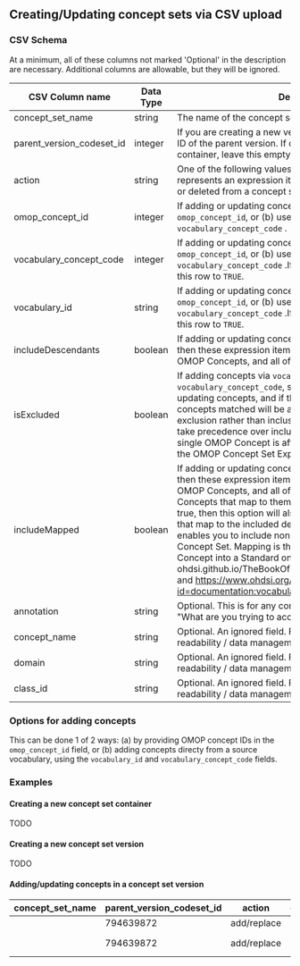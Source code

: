 ## Creating/Updating concept sets via CSV upload

### CSV Schema
At a minimum, all of these columns not marked 'Optional' in the description are necessary. Additional columns are allowable, but they will be ignored.

[//]: # (TODO's: i. 'example' column?, ii. 'nullable' column?)
[//]: # (TODO: Finish docs for isExcluded and includeMapped)

| CSV Column name           | Data Type | Description                                                                                                                                                                                                                                                                                                                                                                                                                                                                                                                                                                                                                                    |  
|---------------------------|-----------|------------------------------------------------------------------------------------------------------------------------------------------------------------------------------------------------------------------------------------------------------------------------------------------------------------------------------------------------------------------------------------------------------------------------------------------------------------------------------------------------------------------------------------------------------------------------------------------------------------------------------------------------|
| concept_set_name          | string    | The name of the concept set container.                                                                                                                                                                                                                                                                                                                                                                                                                                                                                                                                                                                                         |
| parent_version_codeset_id | integer   | If you are creating a new version of a concept set, add the ID of the parent version. If creating a new concept set container, leave this empty.                                                                                                                                                                                                                                                                                                                                                                                                                                                                                               |
| action                    | string    | One of the following values: `add/replace`, `delete`. Every row represents an expression item that will be added, replaced, or deleted from a concept set.                                                                                                                                                                                                                                                                                                                                                                                                                                                                                     |
| omop_concept_id           | integer   | If adding or updating concepts, you can (a) use `omop_concept_id`, or (b) use `vocabulary_id` and `vocabulary_concept_code` .                                                                                                                                                                                                                                                                                                                                                                                                                                                                                                                  |
| vocabulary_concept_code   | integer   | If adding or updating concepts, you can (a) use `omop_concept_id`, or (b) use `vocabulary_id` and `vocabulary_concept_code` .If using this, set `includeMapped` for this row to `TRUE`.                                                                                                                                                                                                                                                                                                                                                                                                                                                        |
| vocabulary_id             | string   | If adding or updating concepts, you can (a) use `omop_concept_id`, or (b) use `vocabulary_id` and `vocabulary_concept_code` .If using this, set `includeMapped` for this row to `TRUE`.                                                                                                                                                                                                                                                                                                                                                                                                                                                        |
| includeDescendants        | boolean   | If adding or updating concepts, and if this is set to `TRUE`, then these expression items will match on the selected OMOP Concepts, and all of their descendants.                                                                                                                                                                                                                                                                                                                                                                                                                                                                              |
| isExcluded                | boolean   | If adding concepts via `vocabulary_id` and `vocabulary_concept_code`, set this to `TRUE`. If adding or updating concepts, and if this is set to `TRUE`, then any concepts matched will be added to the expression as exclusion rather than inclusion criteria. Exclusion criteria take precedence over inclusion criteria, in cases when a single OMOP Concept is affected by more than one entry in the OMOP Concept Set Expression.                                                                                                                                                                                                          |
| includeMapped             | boolean   | If adding or updating concepts, and if this is set to `TRUE`, then these expression items will match on the selected OMOP Concepts, and all of the Non-Standard OMOP Concepts that map to them. If Include Descendants is also true, then this option will also include all OMOP Concepts that map to the included descendants. Setting this to true enables you to include non-standard Concepts in your Concept Set. Mapping is the process to transform one Concept into a Standard one. Read more: ohdsi.github.io/TheBookOfOhdsi/Cohorts.html#conceptSets and https://www.ohdsi.org/web/wiki/doku.php?id=documentation:vocabulary:mapping |
| annotation                | string    | Optional. This is for any comments you want to add, such as "What are you trying to accomplish? Reason?"                                                                                                                                                                                                                                                                                                                                                                                                                                                                                                                                                                                   |
| concept_name              | string   | Optional. An ignored field. Feel free to include if it helps for readability / data management.                                                                                                                                                                                                                                                                                                                                                                                                                                                                                                                                                |
| domain                    | string    | Optional. An ignored field. Feel free to include if it helps for readability / data management.                                                                                                                                                                                                                                                                                                                                                                                                                                                                                                                                                |
| class_id                  | string   | Optional. An ignored field. Feel free to include if it helps for readability / data management.                                                                                                                                                                                                                                                                                                                                                                                                                                                                                                                                                |

### Options for adding concepts
This can be done 1 of 2 ways: (a) by providing OMOP concept IDs in the `omop_concept_id` field, or (b) adding concepts directy from a source vocabulary, using the `vocabulary_id` and `vocabulary_concept_code` fields. 

### Examples
[//]: # (TODO: Add example tables here)

#### Creating a new concept set container
TODO

#### Creating a new concept set version
TODO

#### Adding/updating concepts in a concept set version
|concept_set_name|parent_version_codeset_id|action     |omop_concept_id|includeDescendants|isExcluded|includeMapped|annotation|vocabulary_concept_code|vocabulary_id|FIELD11|concept_name                  |domain   |class_id        |
|----------------|-------------------------|-----------|---------------|------------------|----------|-------------|----------|-----------------------|-------------|-------|------------------------------|---------|----------------|
|                |794639872                |add/replace|4034962        |FALSE             |FALSE     |FALSE        |          |237613005              |             |       |Hyperproinsulinemia           |         |                |
|                |794639872                |add/replace|               |FALSE             |TRUE      |FALSE        |          |703136005              |SNOMED       |       |Diabetes mellitus in remission|Condition|Clinical Finding|

